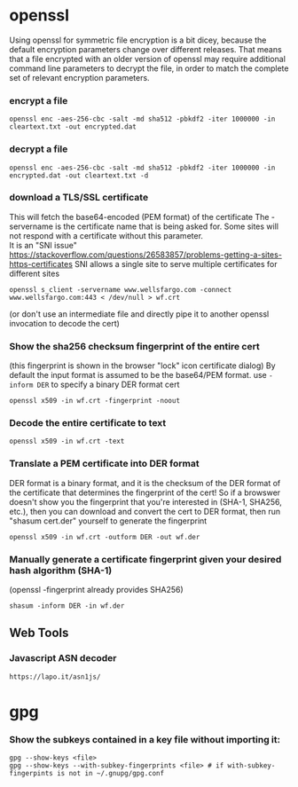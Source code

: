 # openssl

Using openssl for symmetric file encryption is a bit dicey, because the default encryption parameters change over different releases.   That means that a file encrypted with an older version of openssl may require additional command line parameters to decrypt the file, in order to match the complete set of relevant encryption parameters.

### encrypt a file
```
openssl enc -aes-256-cbc -salt -md sha512 -pbkdf2 -iter 1000000 -in cleartext.txt -out encrypted.dat
```
### decrypt a file
```
openssl enc -aes-256-cbc -salt -md sha512 -pbkdf2 -iter 1000000 -in encrypted.dat -out cleartext.txt -d
```
### download a TLS/SSL certificate
This will fetch the base64-encoded (PEM format) of the certificate
The -servername <servername> is the certificate name that is being asked for.  Some sites will not respond with a certificate without this parameter.  
It is an "SNI issue" https://stackoverflow.com/questions/26583857/problems-getting-a-sites-https-certificates
SNI allows a single site to serve multiple certificates for different sites
```
openssl s_client -servername www.wellsfargo.com -connect www.wellsfargo.com:443 < /dev/null > wf.crt
```
(or don't use an intermediate file and directly pipe it to another openssl invocation to decode the cert)
### Show the sha256 checksum fingerprint of the entire cert
(this fingerprint is shown in the browser "lock" icon certificate dialog)
By default the input format is assumed to be the base64/PEM format.  use `-inform DER` to specify a binary DER format cert
```
openssl x509 -in wf.crt -fingerprint -noout
```
### Decode the entire certificate to text
```
openssl x509 -in wf.crt -text
```
### Translate a PEM certificate into DER format
DER format is a binary format, and it is the checksum of the DER format of the certificate that determines the fingerprint of the cert!   So if a browswer doesn't show you the fingerprint that you're interested in (SHA-1, SHA256, etc.), then you can download and convert the cert to DER format, then run "shasum <args> cert.der" yourself to generate the fingerprint
```
openssl x509 -in wf.crt -outform DER -out wf.der
```
### Manually generate a certificate fingerprint given your desired hash algorithm (SHA-1)
(openssl -fingerprint already provides SHA256)
```
shasum -inform DER -in wf.der
```
## Web Tools
### Javascript ASN decoder
```
https://lapo.it/asn1js/
```
# gpg
### Show the subkeys contained in a key file without importing it:
```
gpg --show-keys <file>
gpg --show-keys --with-subkey-fingerprints <file> # if with-subkey-fingerpints is not in ~/.gnupg/gpg.conf
```
